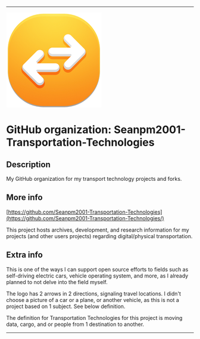 
***

![TransportationIcon1.png failed to load. The file may be missing or corrupt. Check the file path for errors first.](/AdditionalInfo/2/Seanpm2001-Transportation-Technologies/TransportationIcon1.png)

# GitHub organization: Seanpm2001-Transportation-Technologies

## Description

My GitHub organization for my transport technology projects and forks.

## More info

[https://github.com/Seanpm2001-Transportation-Technologies](https://github.com/Seanpm2001-Transportation-Technologies/)

This project hosts archives, development, and research information for my projects (and other users projects) regarding digital/physical transportation.

## Extra info

This is one of the ways I can support open source efforts to fields such as self-driving electric cars, vehicle operating system, and more, as I already planned to not delve into the field myself.

The logo has 2 arrows in 2 directions, signaling travel locations. I didn't choose a picture of a car or a plane, or another vehicle, as this is not a project based on 1 subject. See below definition.

The definition for Transportation Technologies for this project is moving data, cargo, and or people from 1 destination to another.

***
